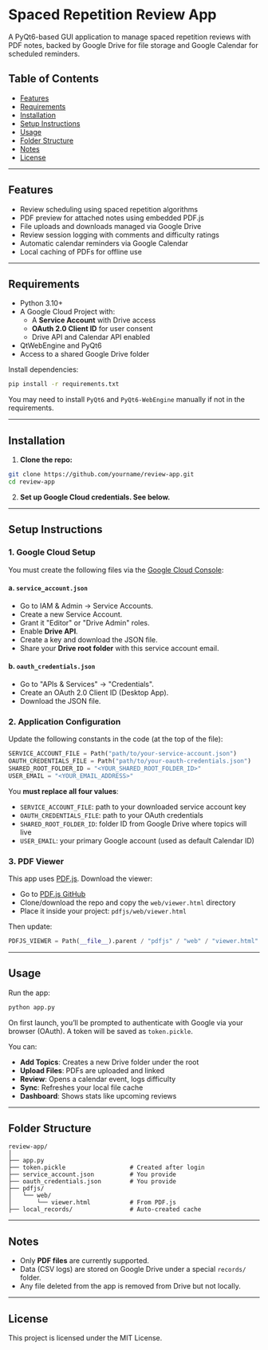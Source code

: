 # Spaced Repetition Review App

A PyQt6-based GUI application to manage spaced repetition reviews with PDF notes, backed by Google Drive for file storage and Google Calendar for scheduled reminders.

## Table of Contents

- [Features](#features)
- [Requirements](#requirements)
- [Installation](#installation)
- [Setup Instructions](#setup-instructions)
- [Usage](#usage)
- [Folder Structure](#folder-structure)
- [Notes](#notes)
- [License](#license)

---

## Features

- Review scheduling using spaced repetition algorithms
- PDF preview for attached notes using embedded PDF.js
- File uploads and downloads managed via Google Drive
- Review session logging with comments and difficulty ratings
- Automatic calendar reminders via Google Calendar
- Local caching of PDFs for offline use

---

## Requirements

- Python 3.10+
- A Google Cloud Project with:
  - A **Service Account** with Drive access
  - **OAuth 2.0 Client ID** for user consent
  - Drive API and Calendar API enabled
- QtWebEngine and PyQt6
- Access to a shared Google Drive folder

Install dependencies:

```bash
pip install -r requirements.txt
```

You may need to install `PyQt6` and `PyQt6-WebEngine` manually if not in the requirements.

---

## Installation

1. **Clone the repo:**

```bash
git clone https://github.com/yourname/review-app.git
cd review-app
```

2. **Set up Google Cloud credentials. See below.**

---

## Setup Instructions

### 1. **Google Cloud Setup**

You must create the following files via the [Google Cloud Console](https://console.cloud.google.com):

#### a. `service_account.json`

- Go to IAM & Admin → Service Accounts.
- Create a new Service Account.
- Grant it "Editor" or "Drive Admin" roles.
- Enable **Drive API**.
- Create a key and download the JSON file.
- Share your **Drive root folder** with this service account email.

#### b. `oauth_credentials.json`

- Go to "APIs & Services" → "Credentials".
- Create an OAuth 2.0 Client ID (Desktop App).
- Download the JSON file.

### 2. **Application Configuration**

Update the following constants in the code (at the top of the file):

```python
SERVICE_ACCOUNT_FILE = Path("path/to/your-service-account.json")
OAUTH_CREDENTIALS_FILE = Path("path/to/your-oauth-credentials.json")
SHARED_ROOT_FOLDER_ID = "<YOUR_SHARED_ROOT_FOLDER_ID>"
USER_EMAIL = "<YOUR_EMAIL_ADDRESS>"
```

You **must replace all four values**:
- `SERVICE_ACCOUNT_FILE`: path to your downloaded service account key
- `OAUTH_CREDENTIALS_FILE`: path to your OAuth credentials
- `SHARED_ROOT_FOLDER_ID`: folder ID from Google Drive where topics will live
- `USER_EMAIL`: your primary Google account (used as default Calendar ID)

### 3. **PDF Viewer**

This app uses [PDF.js](https://mozilla.github.io/pdf.js/). Download the viewer:

- Go to [PDF.js GitHub](https://github.com/mozilla/pdf.js/)
- Clone/download the repo and copy the `web/viewer.html` directory
- Place it inside your project: `pdfjs/web/viewer.html`

Then update:

```python
PDFJS_VIEWER = Path(__file__).parent / "pdfjs" / "web" / "viewer.html"
```

---

## Usage

Run the app:

```bash
python app.py
```

On first launch, you’ll be prompted to authenticate with Google via your browser (OAuth). A token will be saved as `token.pickle`.

You can:

- **Add Topics**: Creates a new Drive folder under the root
- **Upload Files**: PDFs are uploaded and linked
- **Review**: Opens a calendar event, logs difficulty
- **Sync**: Refreshes your local file cache
- **Dashboard**: Shows stats like upcoming reviews

---

## Folder Structure

```
review-app/
│
├── app.py
├── token.pickle                  # Created after login
├── service_account.json          # You provide
├── oauth_credentials.json        # You provide
├── pdfjs/
│   └── web/
│       └── viewer.html           # From PDF.js
├── local_records/                # Auto-created cache
```

---

## Notes

- Only **PDF files** are currently supported.
- Data (CSV logs) are stored on Google Drive under a special `records/` folder.
- Any file deleted from the app is removed from Drive but not locally.

---

## License

This project is licensed under the MIT License.
